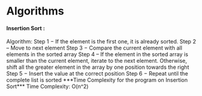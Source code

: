# Algorithms
<h4>Insertion Sort : </h4>
Algorithm:
Step 1 − If the element is the first one, it is already sorted.
Step 2 – Move to next element
Step 3 − Compare the current element with all elements in the sorted array
Step 4 – If the element in the sorted array is smaller than the current element, iterate to the next element. Otherwise, shift all the greater element in the array by one position towards the right
Step 5 − Insert the value at the correct position
Step 6 − Repeat until the complete list is sorted
***Time Complexity for the program on Insertion Sort***
Time Complexity: O(n^2)
